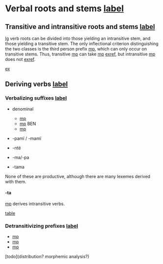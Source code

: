 # Verbal roots and stems [label](verbderiv)

## Transitive and intransitive roots and stems [label](sec:verbroots)
[lg](yab) verb roots can be divided into those yielding an intransitive stem, and those yielding a transitive stem.
The only inflectional criterion distinguishing the two classes is the third person prefix [mp](t3?nt), which can only occur on transitive stems.
Thus, transitive [mp](yawanka-kill) can take [mp](t3?nt) [exref](convfemgrme-217), but intransitive [mp](yaruwa-laugh) does not [exref](convrisamaj-42).

[ex](convfemgrme-217,convrisamaj-42)

## Deriving verbs [label](sec:derivingverbs)

### Verbalizing suffixes [label](sec:vbz)

* denominal
    * [mp](tavbz)
    * [mp](jtevbz) BEN
    * [mp](kavbz)

* -pamï / -mamï
* -ntë

* -ma/-pa
* -tama

None of these are productive, although there are many lexemes derived with them.

#### -ta
[mp](tavbz) derives intransitive verbs.

[table](tavbz)

### Detransitivizing prefixes [label](sec:detrz)

* [mp](dt2?nt)
* [mp](dt1?nt)
* [mp](dt3?nt)

[todo](distribution? morphemic analysis?)
